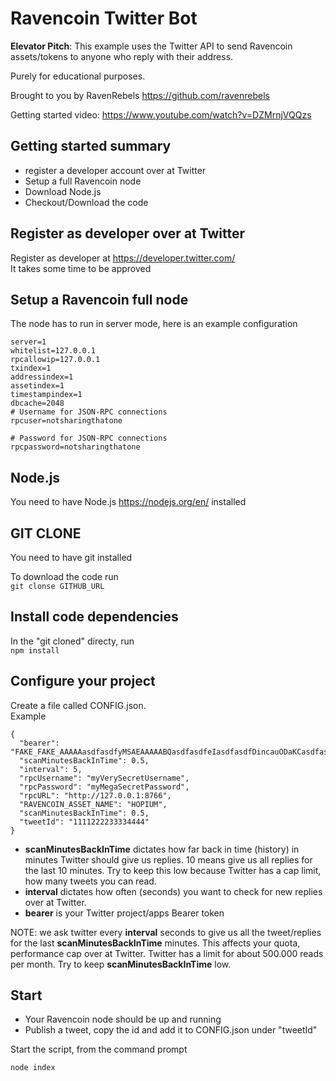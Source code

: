 # Ravencoin Twitter Bot

**Elevator Pitch**: This example uses the Twitter API to send Ravencoin assets/tokens to anyone who reply with their address.

Purely for educational purposes.

Brought to you by RavenRebels https://github.com/ravenrebels

Getting started video: https://www.youtube.com/watch?v=DZMrnjVQQzs

## Getting started summary
- register a developer account over at Twitter
- Setup a full Ravencoin node
- Download Node.js
- Checkout/Download the code

## Register as developer over at Twitter

Register as developer at https://developer.twitter.com/ \
It takes some time to be approved

## Setup a Ravencoin full node

The node has to run in server mode, here is an example configuration

```# Accept command line and JSON-RPC commands.
server=1
whitelist=127.0.0.1
rpcallowip=127.0.0.1
txindex=1
addressindex=1
assetindex=1
timestampindex=1
dbcache=2048
# Username for JSON-RPC connections
rpcuser=notsharingthatone

# Password for JSON-RPC connections
rpcpassword=notsharingthatone
```

## Node.js

You need to have Node.js https://nodejs.org/en/ installed

## GIT CLONE

You need to have git installed

To download the code run\
`git clonse GITHUB_URL`

## Install code dependencies

In the "git cloned" directy, run\
```npm install ```

## Configure your project
Create a file called CONFIG.json.\
Example
```
{
  "bearer": "FAKE_FAKE_AAAAAasdfasdfyMSAEAAAAABQasdfasdfeIasdfasdfDincauODaKCasdfasdffXkA3001KLcQUps02bAeasdfasdf4g",
  "scanMinutesBackInTime": 0.5,
  "interval": 5,
  "rpcUsername": "myVerySecretUsername",
  "rpcPassword": "myMegaSecretPassword",
  "rpcURL": "http://127.0.0.1:8766",
  "RAVENCOIN_ASSET_NAME": "HOPIUM",
  "scanMinutesBackInTime": 0.5,
  "tweetId": "1111222233334444"
}
```
- **scanMinutesBackInTime** dictates how far back in time (history) in minutes Twitter should give us replies. 10 means give us all replies for the last 10 minutes. Try to keep this low because Twitter has a cap limit, how many tweets you can read.
- **interval** dictates how often (seconds) you want to check for new replies over at Twitter.
- **bearer** is your Twitter project/apps Bearer token

NOTE: we ask twitter every **interval** seconds to give us all the tweet/replies for the last **scanMinutesBackInTime** minutes.
This affects your quota, performance cap over at Twitter.
Twitter has a limit for about 500.000 reads per month.
Try to keep **scanMinutesBackInTime** low.

## Start
- Your Ravencoin node should be up and running
- Publish a tweet, copy the id and add it to CONFIG.json under "tweetId"

Start the script, from the command prompt

```node index ```
